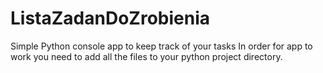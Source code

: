 # ListaZadanDoZrobienia
Simple Python console app to keep track of your tasks
In order for app to work you need to add all the files to your python project directory.
